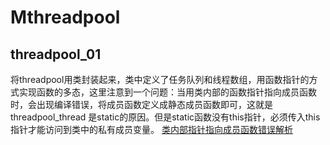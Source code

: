 # Mthreadpool
## threadpool_01
将threadpool用类封装起来，类中定义了任务队列和线程数组，用函数指针的方式实现函数的多态，这里注意到一个问题：当用类内部的函数指针指向成员函数时，会出现编译错误，将成员函数定义成静态成员函数即可，这就是threadpool_thread 是static的原因。但是static函数没有this指针，必须传入this指针才能访问到类中的私有成员变量。
[类内部指针指向成员函数错误解析](https://blog.csdn.net/maojudong/article/details/8194143 "悬停显示")
